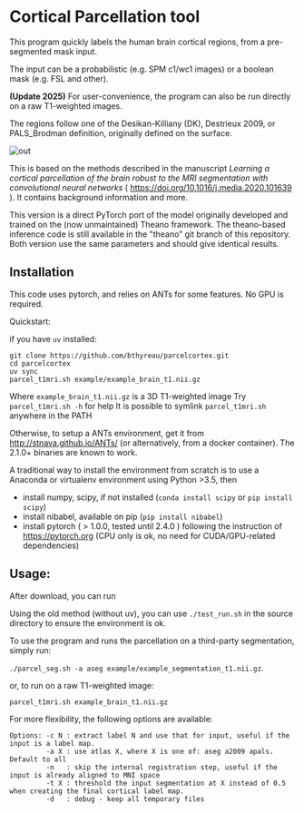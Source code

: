 # Cortical Parcellation tool

This program quickly labels the human brain cortical regions, from a pre-segmented mask input.

The input can be a probabilistic (e.g. SPM c1/wc1 images) or a boolean mask (e.g. FSL and other).

**(Update 2025)** For user-convenience, the program can also be run directly on a raw T1-weighted images.

The regions follow one of the Desikan-Killiany (DK), Destrieux 2009, or PALS_Brodman definition, originally defined on the surface.


![out](https://user-images.githubusercontent.com/590921/52026767-609aa300-254c-11e9-8787-eb67f74f2f89.gif)


This is based on the methods described in the manuscript *Learning a cortical parcellation of the
brain robust to the MRI segmentation with convolutional neural networks* ( https://doi.org/10.1016/j.media.2020.101639 ). It contains background information and more.

This version is a direct PyTorch port of the model originally developed and trained on the (now unmaintained) Theano framework. The theano-based inference code is still available in the "theano" git branch of this repository. Both version use the same parameters and should give identical results.

## Installation
This code uses pytorch, and relies on ANTs for some features.
No GPU is required.

Quickstart:

if you have `uv` installed:

```
git clone https://github.com/bthyreau/parcelcortex.git
cd parcelcortex
uv sync
parcel_t1mri.sh example/example_brain_t1.nii.gz
```

Where `example_brain_t1.nii.gz` is a 3D T1-weighted image
Try `parcel_t1mri.sh -h` for help
It is possible to symlink `parcel_t1mri.sh` anywhere in the PATH


Otherwise, to setup a ANTs environment, get it from http://stnava.github.io/ANTs/ (or alternatively, from a docker container). The 2.1.0+ binaries are known to work.

A traditional way to install the environment from scratch is to use a Anaconda or virtualenv environment using Python >3.5, then
* install numpy, scipy, if not installed (`conda install scipy` or `pip install scipy`)
* install nibabel, available on pip (`pip install nibabel`)
* install pytorch ( > 1.0.0, tested until 2.4.0 ) following the instruction of https://pytorch.org (CPU only is ok, no need for CUDA/GPU-related dependencies)



## Usage:
After download, you can run

Using the old method (without uv), you can use `./test_run.sh` in the source directory to ensure the environment is ok.

To use the program and runs the parcellation on a third-party segmentation, simply run:

`./parcel_seg.sh -a aseg example/example_segmentation_t1.nii.gz`.

or, to run on a raw T1-weighted image:

`parcel_t1mri.sh example_brain_t1.nii.gz`

For more flexibility, the following options are available:

```
Options: -c N : extract label N and use that for input, useful if the input is a label map.
         -a X : use atlas X, where X is one of: aseg a2009 apals. Default to all
         -n   : skip the internal registration step, useful if the input is already aligned to MNI space
         -t X : threshold the input segmentation at X instead of 0.5 when creating the final cortical label map.
         -d   : debug - keep all temporary files
```


